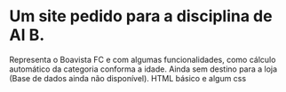 # Um site pedido para a disciplina de AI B.
Representa o Boavista FC e com algumas funcionalidades, como cálculo automático da categoria conforma a idade.
Ainda sem destino para a loja (Base de dados ainda não disponível).
HTML básico e algum css
